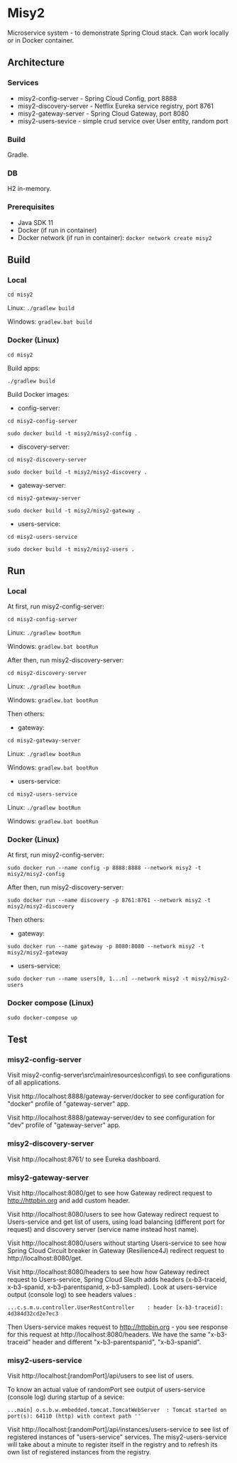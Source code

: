 # Misy2

Microservice system - to demonstrate Spring Cloud stack. Can work locally or in Docker container.

## Architecture

### Services

- misy2-config-server - Spring Cloud Config, port 8888
- misy2-discovery-server - Netflix Eureka service registry, port 8761
- misy2-gateway-server - Spring Cloud Gateway, port 8080
- misy2-users-sevice - simple crud service over User entity, random port

### Build

Gradle.

### DB

H2 in-memory.

### Prerequisites

- Java SDK 11
- Docker (if run in container)
- Docker network (if run in container): `docker network create misy2`

## Build

### Local

`cd misy2`

Linux: `./gradlew build`

Windows: `gradlew.bat build`

### Docker (Linux)

`cd misy2`

Build apps:

`./gradlew build`

Build Docker images:
- config-server:

`cd misy2-config-server`

`sudo docker build -t misy2/misy2-config .`

- discovery-server:

`cd misy2-discovery-server`

`sudo docker build -t misy2/misy2-discovery .`

- gateway-server:

`cd misy2-gateway-server`

`sudo docker build -t misy2/misy2-gateway .`

- users-service:

`cd misy2-users-service`

`sudo docker build -t misy2/misy2-users .`

## Run

### Local

At first, run misy2-config-server:

`cd misy2-config-server`

Linux: `./gradlew bootRun`

Windows: `gradlew.bat bootRun`

After then, run misy2-discovery-server:

`cd misy2-discovery-server`

Linux: `./gradlew bootRun`

Windows: `gradlew.bat bootRun`

Then others:

- gateway:

`cd misy2-gateway-server`

Linux: `./gradlew bootRun`

Windows: `gradlew.bat bootRun`

- users-service:

`cd misy2-users-service`

Linux: `./gradlew bootRun`

Windows: `gradlew.bat bootRun`

### Docker (Linux)

At first, run misy2-config-server:

`sudo docker run --name config -p 8888:8888 --network misy2 -t misy2/misy2-config`

After then, run misy2-discovery-server:

`sudo docker run --name discovery -p 8761:8761 --network misy2 -t misy2/misy2-discovery`

Then others:

- gateway:

`sudo docker run --name gateway -p 8080:8080 --network misy2 -t misy2/misy2-gateway`

- users-service:

`sudo docker run --name users[0, 1...n] --network misy2 -t misy2/misy2-users`

### Docker compose (Linux)

`sudo docker-compose up`

## Test

### misy2-config-server

Visit misy2-config-server\src\main\resources\configs\ to see configurations of all applications.

Visit http://localhost:8888/gateway-server/docker to see configuration for "docker" profile of "gateway-server" app.

Visit http://localhost:8888/gateway-server/dev to see configuration for "dev" profile of "gateway-server" app.

### misy2-discovery-server

Visit http://localhost:8761/ to see Eureka dashboard.

### misy2-gateway-server

Visit http://localhost:8080/get to see how Gateway redirect request to http://httpbin.org and add custom header.

Visit http://localhost:8080/users to see how Gateway redirect request to Users-service and get list of users, using
load balancing (different port for request) and discovery server (service name instead host name).

Visit http://localhost:8080/users without starting Users-service to see how Spring Cloud Circuit breaker in Gateway
(Resilience4J) redirect request to http://localhost:8080/get.

Visit http://localhost:8080/headers to see how how Gateway redirect request to Users-service, Spring Cloud Sleuth
adds headers (x-b3-traceid, x-b3-spanid, x-b3-parentspanid, x-b3-sampled). Look at users-service output
(console log) to see headers values :

`...c.s.m.u.controller.UserRestController    : header [x-b3-traceid]: 4d384d32cd2e7ec3`

Then Users-service makes request to http://httpbin.org - you see response for this request at
http://localhost:8080/headers. We have the same "x-b3-traceid" header and different "x-b3-parentspanid", "x-b3-spanid".

### misy2-users-service

Visit http://localhost:[randomPort]/api/users to see list of users.

To know an actual value of randomPort see output of users-service (console log) during startup of a sevice:

`...main] o.s.b.w.embedded.tomcat.TomcatWebServer  : Tomcat started on port(s): 64110 (http) with context path ''`

Visit http://localhost:[randomPort]/api/instances/users-service to see list of registered instances of "users-service"
 services. The misy2-users-service will take about a minute to register itself in the registry and to refresh its own
  list of registered instances from the registry.